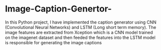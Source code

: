 # Image-Caption-Genertor-
In this Python project, I have implemented the caption generator using CNN (Convolutional Neural Networks) and LSTM (Long short term memory). The image features are extracted from Xception which is a CNN model trained on the imagenet dataset and then feeded the features into the LSTM model is responsible for generating the image captions
